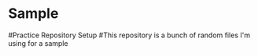# Sample
#Practice Repository Setup
#This repository is a bunch of random files I'm using for a sample

